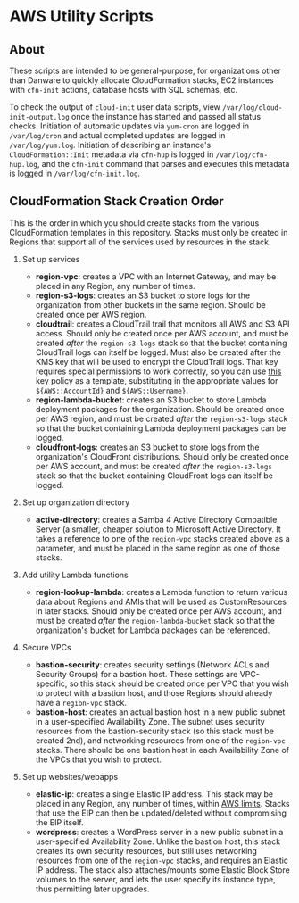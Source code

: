 # AWS Utility Scripts

## About

These scripts are intended to be general-purpose, for organizations other than Danware to quickly allocate CloudFormation stacks, EC2 instances with `cfn-init` actions, database hosts with SQL schemas, etc.

To check the output of `cloud-init` user data scripts, view `/var/log/cloud-init-output.log` once the instance has started and passed all status checks.  Initiation of automatic updates via `yum-cron` are logged in `/var/log/cron` and actual completed updates are logged in `/var/log/yum.log`.  Initiation of describing an instance's `CloudFormation::Init` metadata via `cfn-hup` is logged in `/var/log/cfn-hup.log`, and the `cfn-init` command that parses and executes this metadata is logged in `/var/log/cfn-init.log`.

## CloudFormation Stack Creation Order

This is the order in which you should create stacks from the various CloudFormation templates in this repository.  Stacks must only be created in Regions that support all of the services used by resources in the stack.

1. Set up services
   - **region-vpc**:  creates a VPC with an Internet Gateway, and may be placed in any Region, any number of times.
   - **region-s3-logs**:  creates an S3 bucket to store logs for the organization from other buckets in the same region.  Should be created once per AWS region.
   - **cloudtrail**:  creates a CloudTrail trail that monitors all AWS and S3 API access.  Should only be created once per AWS account, and must be created *after* the `region-s3-logs` stack so that the bucket containing CloudTrail logs can itself be logged.  Must also be created after the KMS key that will be used to encrypt the CloudTrail logs.  That key requires special permissions to work correctly, so you can use [this](iam-policies/cloudtrail-logs-encryption.keypolicy) key policy as a template, substituting in the appropriate values for `${AWS::AccountId}` and `${AWS::Username}`.
   - **region-lambda-bucket**:  creates an S3 bucket to store Lambda deployment packages for the organization.  Should be created once per AWS region, and must be created *after* the `region-s3-logs` stack so that the bucket containing Lambda deployment packages can be logged.
   - **cloudfront-logs**:  creates an S3 bucket to store logs from the organization's CloudFront distributions.  Should only be created once per AWS account, and must be created *after* the `region-s3-logs` stack so that the bucket containing CloudFront logs can itself be logged.
   
2. Set up organization directory
   - **active-directory**:  creates a Samba 4 Active Directory Compatible Server (a smaller, cheaper solution to Microsoft Active Directory.  It takes a reference to one of the `region-vpc` stacks created above as a parameter, and must be placed in the same region as one of those stacks.
   
3. Add utility Lambda functions
   - **region-lookup-lambda**:  creates a Lambda function to return various data about Regions and AMIs that will be used as CustomResources in later stacks.  Should only be created once per AWS account, and must be created _after_ the `region-lambda-bucket` stack so that the organization's bucket for Lambda packages can be referenced.
   
4. Secure VPCs
   - **bastion-security**: creates security settings (Network ACLs and Security Groups) for a bastion host.  These settings are VPC-specific, so this stack should be created once per VPC that you wish to protect with a bastion host, and those Regions should already have  a `region-vpc` stack.
   - **bastion-host**: creates an actual bastion host in a new public subnet in a user-specified Availability Zone.  The subnet uses security resources from the bastion-security stack (so this stack must be created 2nd), and networking resources from one of the `region-vpc` stacks.  There should be one bastion host in each Availability Zone of the VPCs that you wish to protect.

5. Set up websites/webapps
   - **elastic-ip**: creates a single Elastic IP address.  This stack may be placed in any Region, any number of times, within [AWS limits](https://docs.aws.amazon.com/AmazonVPC/latest/UserGuide/VPC_Appendix_Limits.html#vpc-limits-eips).  Stacks that use the EIP can then be updated/deleted without compromising the EIP itself.
   - **wordpress**: creates a WordPress server in a new public subnet in a user-specified Availability Zone.  Unlike the bastion host, this stack creates its own security resources, but still uses networking resources from one of the `region-vpc` stacks, and requires an Elastic IP address.  The stack also attaches/mounts some Elastic Block Store volumes to the server, and lets the user specify its instance type, thus permitting later upgrades.

